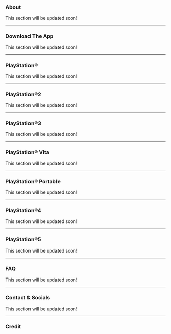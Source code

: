 ### About
This section will be updated soon!

---

### Download The App
This section will be updated soon!

---

### PlayStation®
This section will be updated soon!

---

### PlayStation®2
This section will be updated soon!

---

### PlayStation®3
This section will be updated soon!

---

### PlayStation® Vita
This section will be updated soon!

---

### PlayStation® Portable
This section will be updated soon!

---

### PlayStation®4
This section will be updated soon!

---

### PlayStation®5
This section will be updated soon!

---

### FAQ
This section will be updated soon!

---

### Contact & Socials
This section will be updated soon!

---

### Credit
